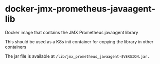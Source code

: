 # docker-jmx-prometheus-javaagent-lib
Docker image that contains the JMX Prometheus javaagent library

This should be used as a K8s init container for copying the library in other containers

The jar file is available at `/lib/jmx_prometheus_javaagent-$VERSION.jar.`
